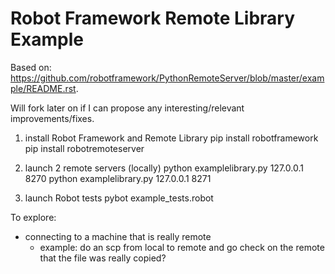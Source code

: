 # Robot Framework Remote Library Example

Based on: https://github.com/robotframework/PythonRemoteServer/blob/master/example/README.rst.

Will fork later on if I can propose any interesting/relevant improvements/fixes.

1. install Robot Framework and Remote Library
pip install robotframework
pip install robotremoteserver

2. launch 2 remote servers (locally)
python examplelibrary.py 127.0.0.1 8270
python examplelibrary.py 127.0.0.1 8271

3. launch Robot tests
pybot example_tests.robot


To explore:
- connecting to a machine that is really remote
    - example: do an scp from local to remote and go check on the remote that the file was really copied?